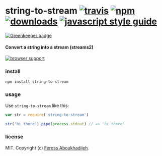 # string-to-stream [![travis][travis-image]][travis-url] [![npm][npm-image]][npm-url] [![downloads][downloads-image]][downloads-url] [![javascript style guide][standard-image]][standard-url]

[![Greenkeeper badge](https://badges.greenkeeper.io/feross/string-to-stream.svg)](https://greenkeeper.io/)

[travis-image]: https://img.shields.io/travis/feross/string-to-stream/master.svg
[travis-url]: https://travis-ci.org/feross/string-to-stream
[npm-image]: https://img.shields.io/npm/v/string-to-stream.svg
[npm-url]: https://npmjs.org/package/string-to-stream
[downloads-image]: https://img.shields.io/npm/dm/string-to-stream.svg
[downloads-url]: https://npmjs.org/package/string-to-stream
[standard-image]: https://img.shields.io/badge/code_style-standard-brightgreen.svg
[standard-url]: https://standardjs.com

#### Convert a string into a stream (streams2)

[![browser support](https://ci.testling.com/feross/string-to-stream.png)](https://ci.testling.com/feross/string-to-stream)

### install

```
npm install string-to-stream
```

### usage

Use `string-to-stream` like this:

```js
var str = require('string-to-stream')

str('hi there').pipe(process.stdout) // => 'hi there'
```

### license

MIT. Copyright (c) [Feross Aboukhadijeh](http://feross.org).

